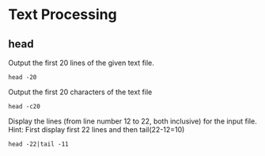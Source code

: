 # Text Processing

## head

Output the first 20 lines of the given text file.
```
head -20
```

Output the first 20 characters of the text file
```
head -c20
```

Display the lines (from line number 12 to 22, both inclusive) for the input file. 
Hint: First display first 22 lines and then tail(22-12=10)
```
head -22|tail -11
```
